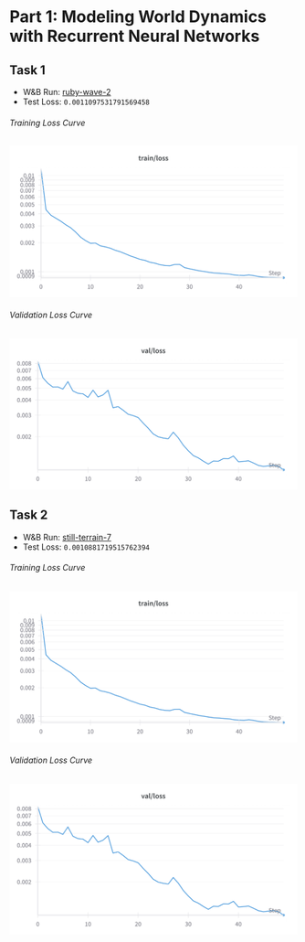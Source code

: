 # Part 1: Modeling World Dynamics with Recurrent Neural Networks

## Task 1

- W&B Run: [ruby-wave-2](https://wandb.ai/liblaf-team/hw2-part1-rnn/runs/qxd37jgl)
- Test Loss: `0.0011097531791569458`

###### Training Loss Curve

![Training Loss Curve](fig/task1/t1-train-loss.png)

###### Validation Loss Curve

![Validation Loss Curve](fig/task1/t1-val-loss.png)

## Task 2

- W&B Run: [still-terrain-7](https://wandb.ai/liblaf-team/hw2-part1-rnn/runs/2e9l432o)
- Test Loss: `0.0010881719515762394`

###### Training Loss Curve

![Training Loss Curve](fig/task2/t2-train-loss.png)

###### Validation Loss Curve

![Validation Loss Curve](fig/task2/t2-val-loss.png)
